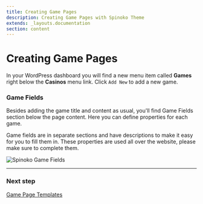 ```yaml
---
title: Creating Game Pages
description: Creating Game Pages with Spinoko Theme
extends: _layouts.documentation
section: content
---
```


# Creating Game Pages

In your WordPress dashboard you will find a new menu item called **Games** right below the **Casinos** menu link. Click `Add New` to add a new game.

### Game Fields

Besides adding the game title and content as usual, you'll find Game Fields section below the page content. Here you can define properties for each game.

Game fields are in separate sections and have descriptions to make it easy for you to fill them in. These properties are used all over the website, please make sure to complete them.

![Spinoko Game Fields](https://media.dinomatic.com/images/docs/spinoko/spinoko-game-fields.jpg)

---

### Next step

[Game Page Templates](/docs/spinoko/game-page-templates/)
